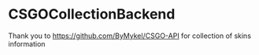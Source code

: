 ﻿# CSGOCollectionBackend

Thank you to https://github.com/ByMykel/CSGO-API for collection of skins information
